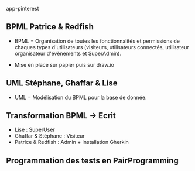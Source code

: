 app-pinterest

## BPML Patrice & Redfish

* BPML = Organisation de toutes les fonctionnalités et permissions de chaques types d'utilisateurs (visiteurs, utilisateurs connectés, utilisateur organisateur d'évènements et SuperAdmin).

* Mise en place sur papier puis sur draw.io

## UML Stéphane, Ghaffar & Lise

* UML = Modélisation du BPML pour la base de donnée.


## Transformation BPML -> Ecrit

* Lise : SuperUser
* Ghaffar & Stéphane : Visiteur
* Patrice & Redfish : Admin + Installation Gherkin

## Programmation des tests en PairProgramming 

